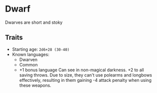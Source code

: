# Dwarf

Dwarves are short and stoky

## Traits

* Starting age: `2d6+28 (30-40)`
* Known languages: 
    * Dwarven
    * Common
    * +1 bonus language
Can see in non-magical darkness. +2 to all saving throws. Due to size, they can't use polearms and longbows effectively, resulting in them gaining -4 attack penalty when using these weapons.